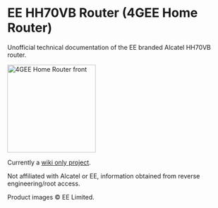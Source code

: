 # EE HH70VB Router (4GEE Home Router)

Unofficial technical documentation of the EE branded Alcatel HH70VB router.

<img src="https://shop.ee.co.uk/medias/4gee-router-front-Format-960?context=bWFzdGVyfHJvb3R8Njc0NzV8aW1hZ2UvanBlZ3xzeXMtbWFzdGVyL3Jvb3QvaDdkL2g3Mi85MzY5NDY3OTQ0OTkwLzRnZWUtcm91dGVyLWZyb250X0Zvcm1hdC05NjB8Y2JlMGZkNGZiY2U5NWE4ZDNmNGIzYjc1MmZlZmVmNzAyNDYyYzdhMzg2NTJhNDIyY2MxYTM0NGY3MmNjYjQ1Zg" width="200" alt="4GEE Home Router front" style="display: inline-block;">

Currently a [wiki only project](https://github.com/jamesmacwhite/hh70-ee/wiki).

Not affiliated with Alcatel or EE, information obtained from reverse engineering/root access.

Product images &copy; EE Limited.
